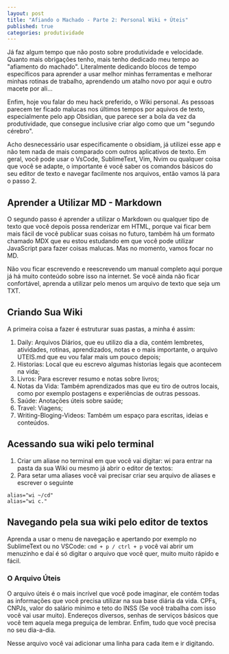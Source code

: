 ```yaml
---
layout: post
title: "Afiando o Machado - Parte 2: Personal Wiki + Úteis"
published: true
categories: produtividade
---
```


Já faz algum tempo que não posto sobre produtividade e velocidade. Quanto mais obrigações tenho, mais tenho dedicado meu tempo ao "afiamento do machado". Literalmente dedicando blocos de tempo específicos para aprender a usar melhor minhas ferramentas e melhorar minhas rotinas de trabalho, aprendendo um atalho novo por aqui e outro macete por ali... 

Enfim, hoje vou falar do meu hack preferido, o Wiki personal. As pessoas parecem ter ficado malucas nos últimos tempos por aquivos de texto, especialmente pelo app Obsidian, que parece ser a bola da vez da produtividade, que consegue inclusive criar algo como que um "segundo cérebro". 

Acho desnecessário usar especificamente o obsidiam, já utilizei esse app e não tem nada de mais comparado com outros aplicativos de texto. Em geral, você pode usar o VsCode, SublimeText, Vim, Nvim ou qualquer coisa que você se adapte, o importante é você saber os comandos básicos do seu editor de texto e navegar facilmente nos arquivos, então vamos lá para o passo 2. 

## Aprender a Utilizar MD - Markdown 
O segundo passo é aprender a utilizar o Markdown ou qualquer tipo de texto que você depois possa renderizar em HTML, porque vai ficar bem mais fácil de você publicar suas coisas no futuro, também há um formato chamado MDX que eu estou estudando em que você pode utilizar JavaScript para fazer coisas malucas. Mas no momento, vamos focar no MD. 

Não vou ficar escrevendo e reescrevendo um manual completo aqui porque já há muito conteúdo sobre isso na internet. Se você ainda não ficar confortável, aprenda a utilizar pelo menos um arquivo de texto que seja um TXT. 

## Criando Sua Wiki 
A primeira coisa a fazer é estruturar suas pastas, a minha é assim: 

1. Daily: Arquivos Diários, que eu utilizo dia a dia, contém lembretes, atividades, rotinas, aprendizados, notas e o mais importante, o arquivo UTEIS.md que eu vou falar mais um pouco depois;
2. Historias: Local que eu escrevo algumas historias legais que acontecem na vida;
3. Livros: Para escrever resumo e notas sobre livros;
4. Notas da Vida: Também aprendizados mas que eu tiro de outros locais, como por exemplo postagens e experiências de outras pessoas.
5. Saúde: Anotações úteis sobre saúde; 
6. Travel: Viagens; 
7. Writing-Bloging-Videos: Também um espaço para escritas, ideias e conteúdos.

## Acessando sua wiki pelo terminal 
1. Criar um aliase no terminal em que você vai digitar: wi para entrar na pasta da sua Wiki ou mesmo já abrir o editor de textos: 
2. Para setar uma aliases você vai precisar criar seu arquivo de aliases e escrever o seguinte 

```shell 
alias="wi ~/cd"
alias="wi c."
```

## Navegando pela sua wiki pelo editor de textos
Aprenda a usar o menu de navegação e apertando por exemplo no SublimeText ou no VSCode: `cmd + p / ctrl + p` você vai abrir um menuzinho e daí é só digitar o arquivo que você quer, muito muito rápido e fácil. 

### O Arquivo Úteis
O arquivo úteis é o mais incrível que você pode imaginar, ele contém todas as informações que você precisa utilizar na sua base diária da vida. CPFs, CNPJs, valor do salário mínimo e teto do INSS (Se você trabalha com isso você vai usar muito). Endereços diversos, senhas de serviços básicos que você tem aquela mega preguiça de lembrar. Enfim, tudo que você precisa no seu dia-a-dia. 

Nesse arquivo você vai adicionar uma linha para cada item e ir digitando. 

